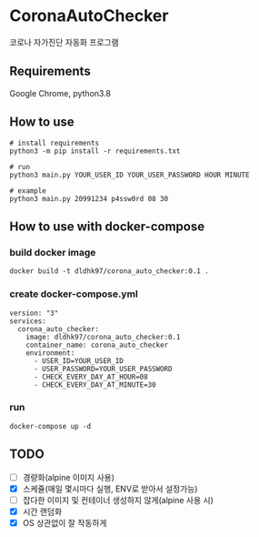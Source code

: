 # CoronaAutoChecker
코로나 자가진단 자동화 프로그램

## Requirements
Google Chrome, python3.8

## How to use
```
# install requirements
python3 -m pip install -r requirements.txt

# run
python3 main.py YOUR_USER_ID YOUR_USER_PASSWORD HOUR MINUTE

# example
python3 main.py 20991234 p4ssw0rd 08 30
```

## How to use with docker-compose

### build docker image
```
docker build -t dldhk97/corona_auto_checker:0.1 .
```

### create docker-compose.yml
```
version: "3" 
services: 
  corona_auto_checker: 
    image: dldhk97/corona_auto_checker:0.1
    container_name: corona_auto_checker
    environment:
      - USER_ID=YOUR_USER_ID
      - USER_PASSWORD=YOUR_USER_PASSWORD
      - CHECK_EVERY_DAY_AT_HOUR=08
      - CHECK_EVERY_DAY_AT_MINUTE=30
```

### run
```
docker-compose up -d
```

## TODO
- [ ] 경량화(alpine 이미지 사용)
- [x] 스케쥴(매일 몇시마다 실행, ENV로 받아서 설정가능)
- [ ] 잡다한 이미지 및 컨테이너 생성하지 않게(alpine 사용 시)
- [x] 시간 랜덤화
- [x] OS 상관없이 잘 작동하게
